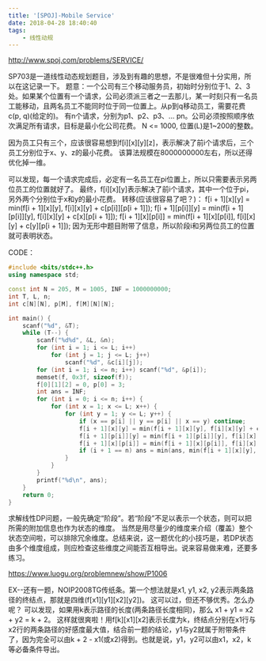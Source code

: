 ```yaml
---
title: '[SPOJ]-Mobile Service'
date: 2018-04-28 18:40:40
tags:
    - 线性动规
---
```


http://www.spoj.com/problems/SERVICE/

SP703是一道线性动态规划题目，涉及到有趣的思想，不是很难但十分实用，所以在这记录一下。
题意：一个公司有三个移动服务员，初始时分别位于1、2、3处。如果某个位置有一个请求，公司必须派三者之一去那儿，某一时刻只有一名员工能移动，且两名员工不能同时位于同一位置上。从p到q移动员工，需要花费c(p, q)(给定的)。
有n个请求，分别为p1、p2、p3、... pn。公司必须按照顺序依次满足所有请求，目标是最小化公司花费。
N <= 1000, 位置(L)是1~200的整数。

因为员工只有三个，应该很容易想到f[i][x][y][z]，表示解决了前i个请求后，三个员工分别位于x、y、z的最小花费。
该算法规模在8000000000左右，所以还得优化掉一维。

可以发现，每一个请求完成后，必定有一名员工在pi位置上，所以只需要表示另两位员工的位置就好了。
最终，f[i][x][y]表示解决了前i个请求，其中一个位于pi，另外两个分别位于x和y的最小花费。
转移(应该很容易了吧？)：
    f[i + 1][x][y] = min(f[i + 1][x][y], f[i][x][y] + c[p[i]][p[i + 1]]);
    f[i + 1][p[i]][y] = min(f[i + 1][p[i]][y], f[i][x][y] + c[x][p[i + 1]]);
    f[i + 1][x][p[i]] = min(f[i + 1][x][p[i]], f[i][x][y] + c[y][p[i + 1]]);
因为无形中题目附带了信息，所以阶段i和另两位员工的位置就可表明状态。

CODE：
``` c++
#include <bits/stdc++.h>
using namespace std;

const int N = 205, M = 1005, INF = 1000000000;
int T, L, n;
int c[N][N], p[M], f[M][N][N];

int main() {
    scanf("%d", &T);
    while (T--) {
        scanf("%d%d", &L, &n);
        for (int i = 1; i <= L; i++)
            for (int j = 1; j <= L; j++)
                scanf("%d", &c[i][j]);
        for (int i = 1; i <= n; i++) scanf("%d", &p[i]);
        memset(f, 0x3f, sizeof(f));
        f[0][1][2] = 0, p[0] = 3;
        int ans = INF;
        for (int i = 0; i <= n; i++) {
            for (int x = 1; x <= L; x++) {
                for (int y = 1; y <= L; y++) {
                    if (x == p[i] || y == p[i] || x == y) continue;
                    f[i + 1][x][y] = min(f[i + 1][x][y], f[i][x][y] + c[p[i]][p[i + 1]]);
                    f[i + 1][p[i]][y] = min(f[i + 1][p[i]][y], f[i][x][y] + c[x][p[i + 1]]);
                    f[i + 1][x][p[i]] = min(f[i + 1][x][p[i]], f[i][x][y] + c[y][p[i + 1]]);
                    if (i + 1 == n) ans = min(ans, min(f[i + 1][x][y], min(f[i + 1][p[i]][y], f[i + 1][x][p[i]])));
                }
            }
        }
        printf("%d\n", ans);
    }
    return 0;
}
```

求解线性DP问题，一般先确定“阶段”。若“阶段”不足以表示一个状态，则可以把所需的附加信息也作为状态的维度。
当然是用尽量少的维度来介绍（覆盖）整个状态空间啦，可以排除冗余维度。总结来说，这一题优化的小技巧是，若DP状态由多个维度组成，则应检查这些维度之间能否互相导出。说来容易做来难，还要多练习。




https://www.luogu.org/problemnew/show/P1006

EX--还有一题，NOIP2008TG传纸条。第一个想法就是x1, y1, x2, y2表示两条路径的终结点，那就是四维(f[x1][y1][x2][y2])。
这可以过，但还不够优秀。怎么办呢？
可以发现，如果用k表示路径的长度(两条路径长度相同)，那么 x1 + y1 = x2 + y2 = k + 2。
这样就很爽啦！用f[k][x1][x2]表示长度为k，终结点分别在x1行与x2行的两条路径的好感度最大值，结合前一题的结论，y1与y2就属于附带条件了，因为完全可以由k + 2 - x1(或x2)得到。也就是说，y1，y2可以由x1，x2，k等必备条件导出。